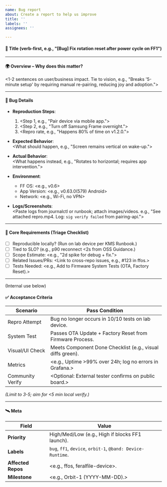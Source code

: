 ```yaml
---
name: Bug report
about: Create a report to help us improve
title: ''
labels: ''
assignees: ''

---
```


#### 🔖 Title (verb-first, e.g., "[Bug] Fix rotation reset after power cycle on FF1")

---

#### 🌍 Overview – Why does this matter?
<1-2 sentences on user/business impact. Tie to vision, e.g., "Breaks '5-minute setup' by requiring manual re-pairing, reducing joy and adoption.">

---

#### 🐞 Bug Details
- **Reproduction Steps**:  
  1. <Step 1, e.g., "Pair device via mobile app.">  
  2. <Step 2, e.g., "Turn off Samsung Frame overnight.">  
  3. <Repro rate, e.g., "Happens 80% of time on v1.2.0.">  

- **Expected Behavior**:  
  <What should happen, e.g., "Screen remains vertical on wake-up.">

- **Actual Behavior**:  
  <What happens instead, e.g., "Rotates to horizontal; requires app intervention.">

- **Environment**:  
  - FF OS: <e.g., v0.6>  
  - App Version: <e.g., v0.63.0(579) Android>  
  - Network: <e.g., Wi-Fi, no VPN>  

- **Logs/Screenshots**:  
  <Paste logs from journalctl or runbook; attach images/videos. e.g., "See attached repro.mp4. Log: `sig verify failed` from pairing-api.">

---

#### 📌 Core Requirements (Triage Checklist)
- [ ] Reproducible locally? (Run on lab device per KMS Runbook.)  
- [ ] Tied to SLO? (e.g., p90 reconnect <2s from OSS Guidance.)  
- [ ] Scope Estimate: <e.g., "2d spike for debug + fix.">  
- [ ] Related Issues/PRs: <Link to cross-repo issues, e.g., #123 in ffos.>  
- [ ] Tests Needed: <e.g., Add to Firmware System Tests (OTA, Factory Reset).>  

---

(Internal use below)

#### ✅ Acceptance Criteria
| Scenario | Pass Condition |
|----------|----------------|
| Repro Attempt | Bug no longer occurs in 10/10 tests on lab device. |
| System Test | Passes OTA Update + Factory Reset from Firmware Process. |
| Visual/UI Check | Meets Component Done Checklist (e.g., visual diffs green). |
| Metrics | <e.g., Uptime >99% over 24h; log no errors in Grafana.> |
| Community Verify | <Optional: External tester confirms on public board.> |

_(Limit to 3-5; aim for <5 min local verify.)_

---

#### 🛰️ Meta 
| Field | Value |
|-------|-------|
| **Priority** | High/Med/Low (e.g., High if blocks FF1 launch). |
| **Labels** | `bug`, `ff1`, `device`, `orbit-1`, `@band: Device-Runtime`. |
| **Affected Repos** | <e.g., ffos, feralfile-device>. ||
| **Milestone** | <e.g., Orbit-1 (YYYY-MM-DD).> |
